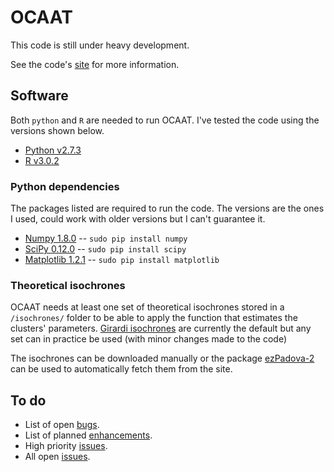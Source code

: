 # OCAAT

This code is still under heavy development.

See the code's [site][1] for more information.

## Software

Both `python` and `R` are needed to run OCAAT. I've tested the code
using the versions shown below.

* [Python v2.7.3][2]
* [R v3.0.2][3]

### Python dependencies

The packages listed are required to run the code. The versions are the ones I used,
could work with older versions but I can't guarantee it.

* [Numpy 1.8.0][4] -- `sudo pip install numpy`
* [SciPy 0.12.0][5] -- `sudo pip install scipy`
* [Matplotlib 1.2.1][6] -- `sudo pip install matplotlib`

### Theoretical isochrones

OCAAT needs at least one set of theoretical isochrones stored in a `/isochrones/`
folder to be able to apply the function that estimates the clusters' parameters. [Girardi isochrones][7] are currently the default but any set can in practice be 
used (with minor changes made to the code)

The isochrones can be downloaded manually or the package [ezPadova-2][8] can be
used to automatically fetch them from the site.

## To do

* List of open [bugs][9].
* List of planned [enhancements][10].
* High priority [issues][11].
* All open [issues][12].


[1]: http://gabriel-p.github.io/ocaat/
[2]: www.python.org
[3]: http://www.r-project.org/
[4]: http://www.numpy.org/
[5]: http://www.scipy.org/
[6]: http://matplotlib.org/
[7]: http://stev.oapd.inaf.it/cgi-bin/cmd
[8]: https://github.com/Gabriel-p/ezpadova
[9]: https://github.com/Gabriel-p/ocaat/issues?q=is%3Aopen+is%3Aissue+label%3Abug
[10]: https://github.com/Gabriel-p/ocaat/issues?q=is%3Aopen+is%3Aissue+label%3Aenhancement
[11]: https://github.com/Gabriel-p/ocaat/issues?q=is%3Aopen+is%3Aissue+label%3Aprior%3Ahigh
[12]: https://github.com/Gabriel-p/ocaat/issues
